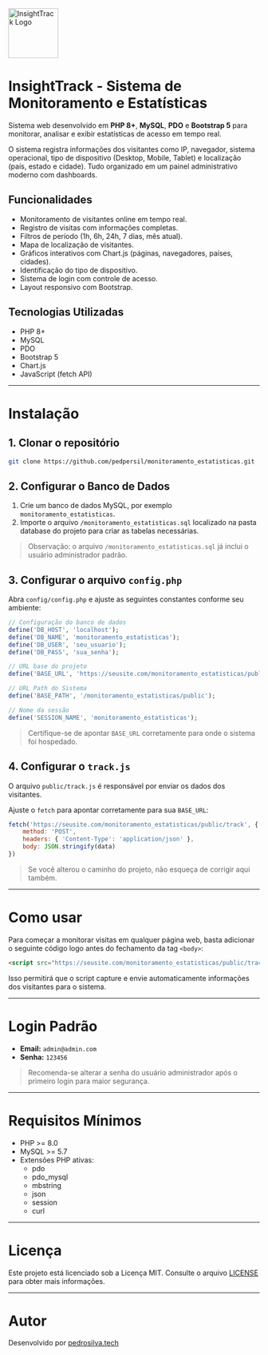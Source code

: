 <a href="https://pedrosilva.tech/">
<img src="https://pedrosilva.tech/monitoramento_estatisticas/public/images/insightTrack.png" alt="InsightTrack Logo" style="height: 100px; margin-right: 10px;">
</a>

# InsightTrack - Sistema de Monitoramento e Estatísticas

Sistema web desenvolvido em **PHP 8+**, **MySQL**, **PDO** e **Bootstrap 5** para monitorar, analisar e exibir estatísticas de acesso em tempo real.

O sistema registra informações dos visitantes como IP, navegador, sistema operacional, tipo de dispositivo (Desktop, Mobile, Tablet) e localização (país, estado e cidade). Tudo organizado em um painel administrativo moderno com dashboards.

## Funcionalidades
- Monitoramento de visitantes online em tempo real.
- Registro de visitas com informações completas.
- Filtros de período (1h, 6h, 24h, 7 dias, mês atual).
- Mapa de localização de visitantes.
- Gráficos interativos com Chart.js (páginas, navegadores, países, cidades).
- Identificação do tipo de dispositivo.
- Sistema de login com controle de acesso.
- Layout responsivo com Bootstrap.

## Tecnologias Utilizadas
- PHP 8+
- MySQL
- PDO
- Bootstrap 5
- Chart.js
- JavaScript (fetch API)

---

# Instalação

## 1. Clonar o repositório
```bash
git clone https://github.com/pedpersil/monitoramento_estatisticas.git
```

## 2. Configurar o Banco de Dados

1. Crie um banco de dados MySQL, por exemplo `monitoramento_estatisticas`.
2. Importe o arquivo `/monitoramento_estatisticas.sql` localizado na pasta database do projeto para criar as tabelas necessárias.


> Observação: o arquivo `/monitoramento_estatisticas.sql` já inclui o usuário administrador padrão.

## 3. Configurar o arquivo `config.php`

Abra `config/config.php` e ajuste as seguintes constantes conforme seu ambiente:

```php
// Configuração do banco de dados
define('DB_HOST', 'localhost');
define('DB_NAME', 'monitoramento_estatisticas');
define('DB_USER', 'seu_usuario');
define('DB_PASS', 'sua_senha');

// URL base do projeto
define('BASE_URL', 'https://seusite.com/monitoramento_estatisticas/public');

// URL Path do Sistema
define('BASE_PATH', '/monitoramento_estatisticas/public'); 

// Nome da sessão
define('SESSION_NAME', 'monitoramento_estatisticas');
```

> Certifique-se de apontar `BASE_URL` corretamente para onde o sistema foi hospedado.


## 4. Configurar o `track.js`

O arquivo `public/track.js` é responsável por enviar os dados dos visitantes.

Ajuste o `fetch` para apontar corretamente para sua `BASE_URL`:

```javascript
fetch('https://seusite.com/monitoramento_estatisticas/public/track', {
    method: 'POST',
    headers: { 'Content-Type': 'application/json' },
    body: JSON.stringify(data)
})
```

> Se você alterou o caminho do projeto, não esqueça de corrigir aqui também.

---

# Como usar

Para começar a monitorar visitas em qualquer página web, basta adicionar o seguinte código logo antes do fechamento da tag `<body>`:

```html
<script src="https://seusite.com/monitoramento_estatisticas/public/track.js"></script>
```

Isso permitirá que o script capture e envie automaticamente informações dos visitantes para o sistema.

---

# Login Padrão

- **Email:** `admin@admin.com`
- **Senha:** `123456`

> Recomenda-se alterar a senha do usuário administrador após o primeiro login para maior segurança.

---


# Requisitos Mínimos
- PHP >= 8.0
- MySQL >= 5.7
- Extensões PHP ativas:
  - pdo
  - pdo_mysql
  - mbstring
  - json
  - session
  - curl

---

# Licença

Este projeto está licenciado sob a Licença MIT. Consulte o arquivo [LICENSE](LICENSE) para obter mais informações.

---

# Autor

Desenvolvido por [pedrosilva.tech](https://pedrosilva.tech)
